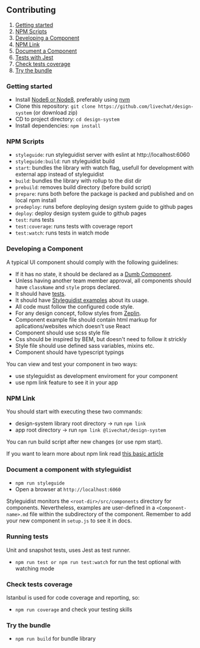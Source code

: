 ## Contributing

1. [Getting started](#getting-started)
2. [NPM Scripts](#npm-scripts)
3. [Developing a Component](#developing-a-component)
4. [NPM Link](#npm-link)
5. [Document a Component](#document-a-component-with-styleguidist)
6. [Tests with Jest](#running-tests)
7. [Check tests coverage](#check-tests-coverage)
8. [Try the bundle](#try-the-bundle)

### Getting started

- Install [Node6 or Node8](https://nodejs.org/en/), preferably using [nvm](https://github.com/creationix/nvm)
- Clone this repository: `git clone https://github.com/livechat/design-system` (or download zip)
- CD to project directory: `cd design-system`
- Install dependencies: `npm install`

### NPM Scripts

- `styleguide`: run styleguidist server with eslint at http://localhost:6060
- `styleguide:build`: run styleguidist build
- `start`: bundles the library with watch flag, usefull for development with external app instead of styleguidist
- `build`: bundles the library with rollup to the dist dir
- `prebuild`: removes build directory (before build script)
- `prepare`: runs both before the package is packed and published and on local npm install
- `predeploy`: runs before deploying design system guide to github pages
- `deploy`: deploy design system guide to github pages
- `test`: runs tests
- `test:coverage`: runs tests with coverage report
- `test:watch`: runs tests in watch mode

### Developing a Component

A typical UI component should comply with the following guidelines:

- If it has no state, it should be declared as a [Dumb Component](#dumb-component).
- Unless having another team member approval, all components should have `className` and `style` props declared.
- It should have [tests](#running-tests).
- It should have [Styleguidist examples](#document-the-component-with-styleguidist) about its usage.
- All code must follow the configured code style.
- For any design concept, follow styles from [Zeplin](https://zpl.io/a8K8YnE).
- Component example file should contain html markup for aplications/websites which doesn't use React
- Component should use scss style file
- Css should be inspired by BEM, but doesn't need to follow it strickly
- Style file should use defined sass variables, mixins etc.
- Component should have typescript typings

You can view and test your component in two ways:

- use styleguidist as development enviroment for your component
- use npm link feature to see it in your app

### NPM Link

You should start with executing these two commands:

- design-system library root directory -> run `npm link`
- app root directory -> run `npm link @livechat/design-system`

You can run build script after new changes (or use npm start).

If you want to learn more about npm link read [this basic article](https://poznajprogramowanie.pl/enhance-your-development-workflow-with-npm-link/)

### Document a component with styleguidist

- `npm run styleguide`
- Open a browser at `http://localhost:6060`

Styleguidist monitors the `<root-dir>/src/components` directory for components. Nevertheless, examples are user-defined in a `<Component-name>.md` file within the subdirectory of the component. Remember to add your new component in `setup.js` to see it in docs.

### Running tests

Unit and snapshot tests, uses Jest as test runner.

- `npm run test or npm run test:watch` for run the test optional with watching mode

### Check tests coverage

Istanbul is used for code coverage and reporting, so:

- `npm run coverage` and check your testing skills

### Try the bundle

- `npm run build` for bundle library

